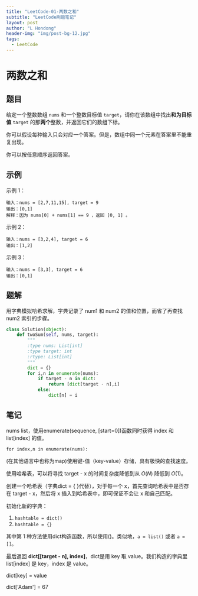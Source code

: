 ```yaml
---
title: "LeetCode-01-两数之和"
subtitle: "LeetCode刷题笔记"
layout: post
author: "L Hondong"
header-img: "img/post-bg-12.jpg"
tags:
  - LeetCode
---
```


# 两数之和

## 题目

给定一个整数数组 `nums` 和一个整数目标值 `target`，请你在该数组中找出**和为目标值** `target`  的那**两个**整数，并返回它们的数组下标。

你可以假设每种输入只会对应一个答案。但是，数组中同一个元素在答案里不能重复出现。

你可以按任意顺序返回答案。

## 示例

示例 1：

```
输入：nums = [2,7,11,15], target = 9
输出：[0,1]
解释：因为 nums[0] + nums[1] == 9 ，返回 [0, 1] 。
```

示例 2：

```
输入：nums = [3,2,4], target = 6
输出：[1,2]
```

示例 3：

```
输入：nums = [3,3], target = 6
输出：[0,1]
```

## 题解

用字典模拟哈希求解，字典记录了 num1 和 num2 的值和位置，而省了再查找 num2 索引的步骤。

```python
class Solution(object):
    def twoSum(self, nums, target):
        """
        :type nums: List[int]
        :type target: int
        :rtype: List[int]
        """
        dict = {}
        for i,n in enumerate(nums):
            if target - n in dict:
                return [dict[target - n],i]
            else:
                dict[n] = i
```

## 笔记

nums list，使用enumerate(sequence, [start=0])函数同时获得 index 和 list[index] 的值。

`for index,n in enumerate(nums):`

(在其他语言中也称为map)使用键-值（key-value）存储，具有极快的查找速度。

使用哈希表，可以将寻找 target - x 的时间复杂度降低到从 $O(N)$ 降低到 $O(1)$。

创建一个哈希表（字典dict = { }代替），对于每一个 x，首先查询哈希表中是否存在 target - x，然后将 x 插入到哈希表中，即可保证不会让 x 和自己匹配。

初始化新的字典：

1. `hashtable = dict()`
2. `hashtable = {}`

其中第 1 种方法使用dict构造函数，所以使用()。类似地，`a = list()` 或者 `a = []`。

最后返回 **dict[[target - n], index]**，dict是用 key 取 value。我们构造的字典里 list[index] 是 key，index 是 value。

dict[key] = value

dict['Adam'] = 67
